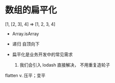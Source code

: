 # 数组的扁平化

[1, [2, 3], 4]  =>  [1, 2, 3, 4]
- Array.isArray
- 递归  自顶向下


- 扁平化是业务开发中的常见需求
    1. 我们会引入 lodash 直接解决，  不用重复造轮子













flatten  v. 压平；变平